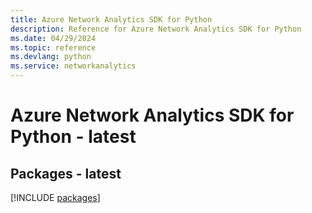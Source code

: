 ```yaml
---
title: Azure Network Analytics SDK for Python
description: Reference for Azure Network Analytics SDK for Python
ms.date: 04/29/2024
ms.topic: reference
ms.devlang: python
ms.service: networkanalytics
---
```

# Azure Network Analytics SDK for Python - latest
## Packages - latest
[!INCLUDE [packages](network-analytics-index.md)]